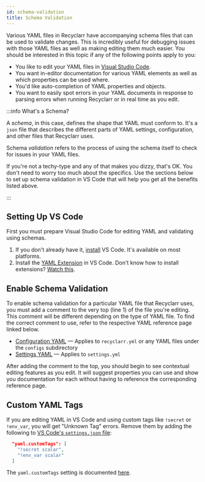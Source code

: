 ```yaml
---
id: schema-validation
title: Schema Validation
---
```


Various YAML files in Recyclarr have accompanying schema files that can be used to validate changes.
This is incredibly useful for debugging issues with those YAML files as well as making editing them
much easier. You should be interested in this topic if any of the following points apply to you:

- You like to edit your YAML files in [Visual Studio Code](https://code.visualstudio.com/).
- You want in-editor documentation for various YAML elements as well as which properties can be used
  where.
- You'd like auto-completion of YAML properties and objects.
- You want to easily spot errors in your YAML documents in response to parsing errors when running
  Recyclarr or in real time as you edit.

:::info What's a Schema?

A *schema*, in this case, defines the shape that YAML must conform to. It's a `json` file that
describes the different parts of YAML settings, configuration, and other files that Recyclarr uses.

Schema *validation* refers to the process of using the schema itself to check for issues in your
YAML files.

If you're not a techy-type and any of that makes you dizzy, that's OK. You don't need to worry too
much about the specifics. Use the sections below to set up schema validation in VS Code that will
help you get all the benefits listed above.

:::

## Setting Up VS Code

First you must prepare Visual Studio Code for editing YAML and validating using schemas.

1. If you don't already have it, [install][vs-code-setup] VS Code. It's available on most platforms.
1. Install the [YAML Extension][yaml] in VS Code. Don't know how to install extensions? [Watch
   this][vs-code-ext-inst].

## Enable Schema Validation

To enable schema validation for a particular YAML file that Recyclarr uses, you must add a comment
to the very top (line 1) of the file you're editing. This comment will be different depending on the
type of YAML file. To find the correct comment to use, refer to the respective YAML reference page
linked below.

- [Configuration YAML] — Applies to `recyclarr.yml` or any YAML files under the `configs`
  subdirectory
- [Settings YAML] — Applies to `settings.yml`

After adding the comment to the top, you should begin to see contextual editing features as you
edit. It will suggest properties you can use and show you documentation for each without having to
reference the corresponding reference page.

## Custom YAML Tags

If you are editing YAML in VS Code and using custom tags like `!secret` or `!env_var`, you will get
"Unknown Tag" errors. Remove them by adding the following to [VS Code's `settings.json`
file][vs-code-settings]:

```json
  "yaml.customTags": [
    "!secret scalar",
    "!env_var scalar"
  ]
```

The `yaml.customTags` setting is documented [here][custom-tags].

[vs-code-settings]: https://code.visualstudio.com/docs/getstarted/settings
[vs-code-setup]: https://code.visualstudio.com/docs/setup/setup-overview
[vs-code-ext-inst]: https://code.visualstudio.com/learn/get-started/extensions
[yaml]: https://marketplace.visualstudio.com/items?itemName=redhat.vscode-yaml
[Configuration YAML]: /yaml/config-yml-reference.md#schema
[Settings YAML]: /yaml/settings-reference.md#schema
[custom-tags]: https://github.com/redhat-developer/vscode-yaml#extension-settings
